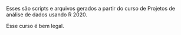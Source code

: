 Esses são scripts e arquivos gerados a partir do curso de Projetos de análise de dados usando R 2020.

Esse curso é bem legal.
